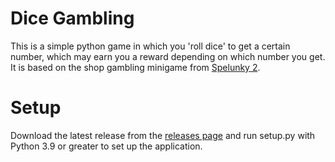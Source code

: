 # Dice Gambling
This is a simple python game in which you 'roll dice' to get a certain number, which may earn you a reward depending on which number you get. It is based on the shop gambling minigame from [Spelunky 2](https://store.steampowered.com/app/418530/Spelunky_2/).
# Setup
Download the latest release from the [releases page](releases) and run setup.py with Python 3.9 or greater to set up the application.
